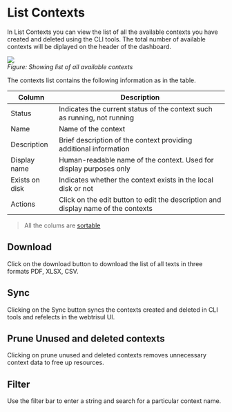 # List Contexts

In List Contexts you can view the list of all the available contexts you have created and deleted using the CLI tools. The total number of available contexts will be diplayed on the header of the dashboard.

![](/home/sathana/bldart/td0/dinodoc/trisuldocs/docs/ag/manage_contexts/images/contextslist.png)  
*Figure: Showing list of all available contexts*

The contexts list contains the following information as in the table.

| Column | Description |
|--------|-------------|
| Status | Indicates the current status of the context such as running, not running |
| Name | Name of the context |
| Description | Brief description of the context providing additional information |
| Display name | Human-readable name of the context. Used for display purposes only |
| Exists on disk | Indicates whether the context exists in the local disk or not |
| Actions | Click on the edit button to edit the description and display name of the contexts |

>All the colums are [sortable](docs/ug/ui/elements#column-sorter)

## Download

Click on the download button to download the list of all texts in three formats PDF, XLSX, CSV.

## Sync

Clicking on the Sync button syncs the contexts created and deleted in CLI tools and refelects in the webtrisul UI.

## Prune Unused and deleted contexts

Clicking on prune unused and deleted contexts removes unnecessary context data to free up resources.

## Filter

Use the filter bar to enter a string and search for a particular context name.
